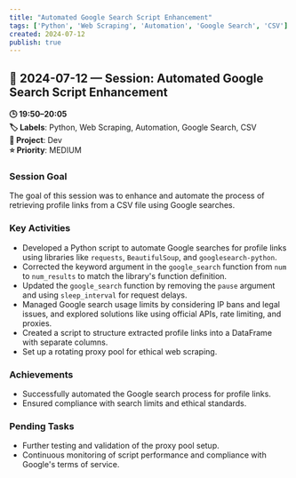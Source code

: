 ```yaml
---
title: "Automated Google Search Script Enhancement"
tags: ['Python', 'Web Scraping', 'Automation', 'Google Search', 'CSV']
created: 2024-07-12
publish: true
---
```


## 📅 2024-07-12 — Session: Automated Google Search Script Enhancement

**🕒 19:50–20:05**  
**🏷️ Labels**: Python, Web Scraping, Automation, Google Search, CSV  
**📂 Project**: Dev  
**⭐ Priority**: MEDIUM  


### Session Goal
The goal of this session was to enhance and automate the process of retrieving profile links from a CSV file using Google searches.

### Key Activities
- Developed a Python script to automate Google searches for profile links using libraries like `requests`, `BeautifulSoup`, and `googlesearch-python`.
- Corrected the keyword argument in the `google_search` function from `num` to `num_results` to match the library's function definition.
- Updated the `google_search` function by removing the `pause` argument and using `sleep_interval` for request delays.
- Managed Google search usage limits by considering IP bans and legal issues, and explored solutions like using official APIs, rate limiting, and proxies.
- Created a script to structure extracted profile links into a DataFrame with separate columns.
- Set up a rotating proxy pool for ethical web scraping.

### Achievements
- Successfully automated the Google search process for profile links.
- Ensured compliance with search limits and ethical standards.

### Pending Tasks
- Further testing and validation of the proxy pool setup.
- Continuous monitoring of script performance and compliance with Google's terms of service.
